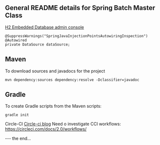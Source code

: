 General README details for Spring Batch Master Class
----------------------------------------------------

[H2 Embedded Database admin console](http://localhost:8080/admin/h2/logout.do?jsessionid=d06adccac6d5f8590f806966ed7272ed)



    @SuppressWarnings("SpringJavaInjectionPointsAutowiringInspection")
    @Autowired
    private DataSource dataSource;


Maven
-----

To download sources and javadocs for the project

    mvn dependency:sources dependency:resolve -Dclassifier=javadoc


Gradle
------
To create Gradle scripts from the Maven scripts:

    gradle init


Circle-CI
    [Circle-ci blog](https://medium.com/@ayltai/all-you-need-to-know-about-circleci-2-0-with-firebase-test-lab-2a66785ff3c2)
Need o investigate CCI workflows:
https://circleci.com/docs/2.0/workflows/

--- the end...